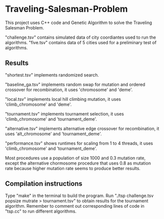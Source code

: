 # Traveling-Salesman-Problem

This project uses C++ code and Genetic Algorithm to solve the Traveling Salesman Problem. 

"challenge.tsv" contains simulated data of city coordiantes used to run the algorithms. "five.tsv" contains data of 5 cities used for a preliminary test of algorithms. 

## Results
"shortest.tsv" implements randomized search. 

"baseline_ga.tsv" implements random swap for mutation and ordered crossover for recombination, it uses 'chromosome' and 'deme'.

"local.tsv" implements local hill climbing mutation, it uses 'climb_chromosome' and 'deme'.

"tournament.tsv" implements tournament selection, it uses 'climb_chromosome' and 'tournament_deme'.

"alternative.tsv" implements alternative edge crossover for recombination, it uses 'alt_chromosome' and 'tournament_deme'.

"performance.tsv" shows runtimes for scaling from 1 to 4 threads, it uses 'climb_chromosome' and 'tournament_deme'.

Most procedures use a population of size 1000 and 0.3 mutation rate, except the alternative chormosome procedure that uses 0.8 as mutation rate because higher mutation rate seems to produce better results. 

## Compilation instructions
Type "make" in the terminal to build the program. 
Run "./tsp challenge.tsv popsize mutrate > tournament.tsv" to obtain results for the tournament algorithm. Remember to comment out corresponding lines of code in "tsp.cc" to run different algorithms.

